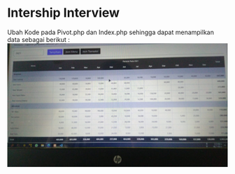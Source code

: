 # Intership Interview

Ubah Kode pada Pivot.php dan Index.php sehingga dapat menampilkan data sebagai berikut :
<img src="./assets/result.jpeg">

